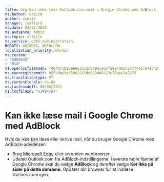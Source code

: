 ```yaml
---
title: Jeg kan ikke læse Outlook.com-mail i Google Chrome med AdBlock
ms.author: daeite
author: daeite
manager: joallard
ms.date: 04/21/2020
ms.audience: Admin
ms.topic: article
ms.service: o365-administration
ROBOTS: NOINDEX, NOFOLLOW
localization_priority: Normal
ms.custom:
- "8000048"
- "814"
ms.openlocfilehash: f494d71b26e6e62215c979dcdd7fd8e4ad2c20774e15641b42f1f6208eaa2922
ms.sourcegitcommit: b5f7da89a650d2915dc652449623c78be6247175
ms.translationtype: MT
ms.contentlocale: da-DK
ms.lasthandoff: 08/05/2021
ms.locfileid: "53984707"
---
```

# <a name="cant-read-email-in-google-chrome-with-adblock"></a>Kan ikke læse mail i Google Chrome med AdBlock

Hvis du ikke kan læse eller skrive mail, når du bruger Google Chrome med AdBlock-udvidelsen:

- Brug [Microsoft Edge](https://go.microsoft.com/fwlink/p/?linkid=2001503&amp;clcid=0x409) eller en anden webbrowser.
- Udelad Outlook.com fra AdBlock-indstillingerne. I øverste højre hjørne af Google Chrome skal du vælge **AdBlock** og derefter vælge **Kør ikke på sider på dette domæne.** Opdater din browser for at indlæse Outlook.com igen.